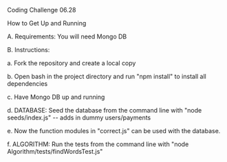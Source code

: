 Coding Challenge 06.28

How to Get Up and Running

A. Requirements:
You will need Mongo DB

B. Instructions:

a. Fork the repository and create a local copy

b. Open bash in the project directory and run "npm install" to install all dependencies

c. Have Mongo DB up and running

d. DATABASE: Seed the database from the command line with "node seeds/index.js" -- adds in dummy users/payments

e. Now the function modules in "correct.js" can be used with the database.

f. ALGORITHM: Run the tests from the command line with "node Algorithm/tests/findWordsTest.js"
